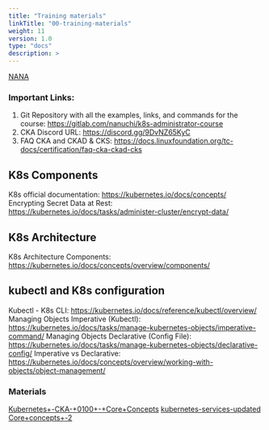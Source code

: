 ```yaml
---
title: "Training materials"
linkTitle: "00-training-materials"
weight: 11
version: 1.0
type: "docs"
description: >
---
```



[NANA](https://techworld-with-nana.teachable.com/courses/1486146/lectures/42845310)

### Important Links:

1. Git Repository with all the examples, links, and commands for the course: https://gitlab.com/nanuchi/k8s-administrator-course
2. CKA Discord URL: https://discord.gg/9DvNZ65KyC
3. FAQ CKA and CKAD & CKS: https://docs.linuxfoundation.org/tc-docs/certification/faq-cka-ckad-cks

## K8s Components

K8s official documentation: https://kubernetes.io/docs/concepts/
Encrypting Secret Data at Rest: https://kubernetes.io/docs/tasks/administer-cluster/encrypt-data/

## K8s Architecture

K8s Architecture Components: https://kubernetes.io/docs/concepts/overview/components/

## kubectl and K8s configuration

Kubectl - K8s CLI: https://kubernetes.io/docs/reference/kubectl/overview/
Managing Objects Imperative (Kubectl): https://kubernetes.io/docs/tasks/manage-kubernetes-objects/imperative-command/
Managing Objects Declarative (Config File): https://kubernetes.io/docs/tasks/manage-kubernetes-objects/declarative-config/
Imperative vs Declarative: https://kubernetes.io/docs/concepts/overview/working-with-objects/object-management/

### Materials

[Kubernetes+-CKA-+0100+-+Core+Concepts](../00-training-materials/Kubernetes+-CKA-+0100+-+Core+Concepts.pdf)
[kubernetes-services-updated](../00-training-materials/Core+concepts+-2.pdf)
[Core+concepts+-2](../00-training-materials/Core+concepts+-2.pdf)
